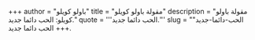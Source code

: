 +++
author = "باولو كويلو"
title = "مقولة باولو كويلو"
description = "مقولة باولو كويلو: الحب دائما جديد."
quote = '''الحب دائما جديد.'''
slug = "الحب-دائما-جديد"
+++
الحب دائما جديد.
